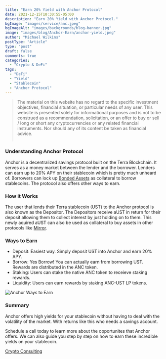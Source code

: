 ```yaml
---
title: "Earn 20% Yield with Anchor Protocol"
date: 2021-12-15T10:30:55-05:00
description: "Earn 20% Yield with Anchor Protocol."
bgImage: "images/service/anc.jpeg"
bgImageAlt: "images/backgrounds/blog-banner.jpg"
image: "images/blog/Anchor-Earn/anchor-yield.jpeg"
author: "Michael Wilkins"
postType: "Article"
type: "post"
draft: false
comments: true
categories: 
  - "Crypto & DeFi"
tags:
  - "DeFi"
  - "Yield"
  - "Stablecoin"
  - "Anchor Protocol"
---
```


>The material on this website has no regard to the specific investment objectives, financial situation, or particular needs of any user. This website is presented solely for informational purposes and is not to be construed as a recommendation, solicitation, or an offer to buy or sell / long or short any cryptocurrencies or any related financial instruments. Nor should any of its content be taken as financial advice.<br><br> 

### Understanding Anchor Protocol 

Anchor is a decentralized savings protocol built on the Terra Blockchain. It serves as a money market between the lender and the borrower. Lenders can earn up to 20% APY on their stablecoin which is pretty much unheard of. Borrowers can lock up [Bonded Assets](https://docs.anchorprotocol.com/protocol/bonded-assets-bassets) as collateral to borrow stablecoins. The protocol also offers other ways to earn.

### How it Works 

The user that lends their Terra stablecoin (UST) to the Anchor protocol is also known as the Depositor. The Depositors receive aUST in return for their deposit allowing them to collect interest by just holding on to them. This newly aquired aUST can also be used as collateral to buy assets in other protocols like [Mirror](https://mirrorprotocol.app/#/trade).  



### Ways to Earn 
- Deposit: Easiest way. Simply deposit UST into Anchor and earn 20% APY.
- Borrow: Yes Borrow! You can actually earn from borrowing UST. Rewards are distributed in the ANC token. 
- Staking: Users can stake the native ANC token to receieve staking rewards.
- Liquidity: Users can earn rewards by staking ANC-UST LP tokens.



![Anchor Ways to Earn](../../images/blog/Anchor-Earn/anc_chart.jpeg)





### Summary  

Anchor offers high yields for your stablecoin without having to deal with the volatility of the market. With returns like this who needs a savings account. 

Schedule a call today to learn more about the opportunites that Anchor offers. We can also guide you step by step on how to earn these incredible yields on your stablecoin. 

[Crypto Consulting](/service/cryptoconsulting)


